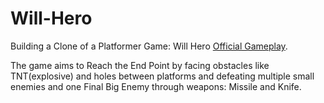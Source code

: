 # Will-Hero

Building a Clone of a Platformer Game: Will Hero [Official Gameplay](https://www.youtube.com/watch?v=VuyBQOXcX00&t=69s).

The game aims to Reach the End Point by facing obstacles like TNT(explosive) and holes between platforms and defeating multiple small enemies and one Final Big Enemy through weapons: Missile and Knife.
